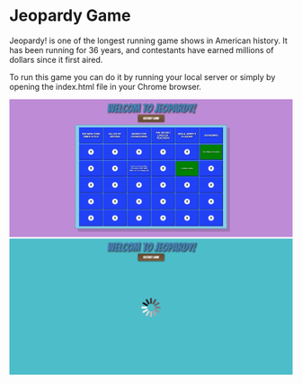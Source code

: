 # Jeopardy Game

Jeopardy! is one of the longest running game shows in American history. It has been running for 36 years, and contestants have earned millions of dollars since it first aired.

To run this game you can do it by running your local server or simply by opening the index.html file in your Chrome browser.

<img src="https://raw.githubusercontent.com/Spartak-Belov-Floresku/jeopardy-game/main/img/GamesSreenshot.png?token=AMK6ROGIBFUBC42J2FIONPLAULUWU">

<img src="https://raw.githubusercontent.com/Spartak-Belov-Floresku/jeopardy-game/main/img/LoadingGamesSreenshot.png?token=AMK6ROGGQASBHICMLU5G76TAULU32">
